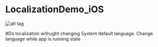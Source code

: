 # LocalizationDemo_iOS

![alt tag](http://i.giphy.com/VAk30leounevu.gif)

#Do localization withught changing System default language. Change language while app is running state

